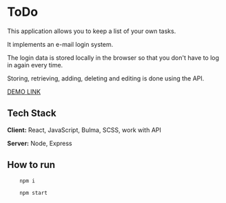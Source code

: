# ToDo

This application allows you to keep a list of your own tasks.

It implements an e-mail login system.

The login data is stored locally in the browser so that you don't have to log in again every time.

Storing, retrieving, adding, deleting and editing is done using the API.

[DEMO LINK](https://xiimiik.github.io/Todo-Web-App/)


## Tech Stack

**Client:** React, JavaScript, Bulma, SCSS, work with API

**Server:** Node, Express

## How to run

```javascript
    npm i

    npm start
```
